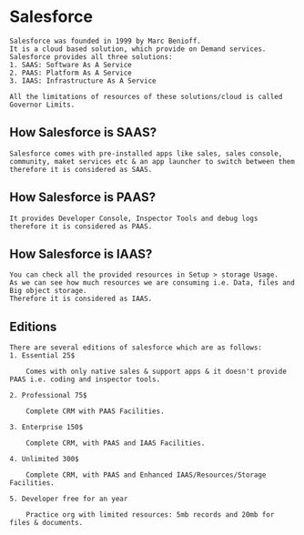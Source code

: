 # Salesforce

    Salesforce was founded in 1999 by Marc Benioff.
    It is a cloud based solution, which provide on Demand services.
    Salesforce provides all three solutions:
    1. SAAS: Software As A Service
    2. PAAS: Platform As A Service
    3. IAAS: Infrastructure As A Service

    All the limitations of resources of these solutions/cloud is called Governor Limits.

## How Salesforce is SAAS?

    Salesforce comes with pre-installed apps like sales, sales console, community, maket services etc & an app launcher to switch between them therefore it is considered as SAAS.

## How Salesforce is PAAS?

    It provides Developer Console, Inspector Tools and debug logs therefore it is considered as PAAS.

## How Salesforce is IAAS?

    You can check all the provided resources in Setup > storage Usage.
    As we can see how much resources we are consuming i.e. Data, files and Big object storage.
    Therefore it is considered as IAAS.

## Editions

    There are several editions of salesforce which are as follows:
    1. Essential 25$
        
        Comes with only native sales & support apps & it doesn't provide PAAS i.e. coding and inspector tools.

    2. Professional 75$ 
   
        Complete CRM with PAAS Facilities.

    3. Enterprise 150$
   
        Complete CRM, with PAAS and IAAS Facilities.

    4. Unlimited 300$
   
        Complete CRM, with PAAS and Enhanced IAAS/Resources/Storage Facilities.

    5. Developer free for an year

        Practice org with limited resources: 5mb records and 20mb for files & documents.


